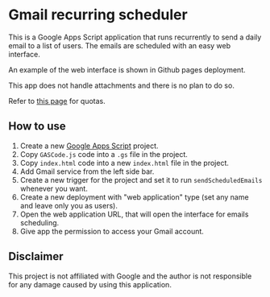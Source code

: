 # Gmail recurring scheduler

This is a Google Apps Script application that runs recurrently to send a daily email to a list of users.
The emails are scheduled with an easy web interface.

An example of the web interface is shown in Github pages deployment.

This app does not handle attachments and there is no plan to do so.

Refer to [this page](https://developers.google.com/apps-script/guides/services/quotas) for quotas.

## How to use

1. Create a new [Google Apps Script](https://script.google.com/home) project.
2. Copy `GASCode.js` code into a `.gs` file in the project.
3. Copy `index.html` code into a new `index.html` file in the project.
4. Add Gmail service from the left side bar.
5. Create a new trigger for the project and set it to run `sendScheduledEmails` whenever you want.
6. Create a new deployment with "web application" type (set any name and leave only you as users).
7. Open the web application URL, that will open the interface for emails scheduling.
8. Give app the permission to access your Gmail account.

## Disclaimer

This project is not affiliated with Google and the author is not responsible for any damage caused by using this application.